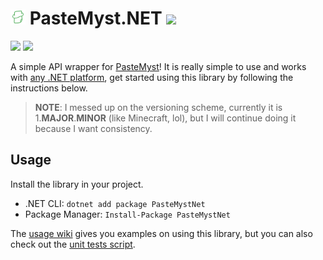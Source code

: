 # <img src="./.github/icon.png" width="24"/> PasteMyst.NET [![](https://img.shields.io/nuget/v/PasteMystNet?label=NuGet&logo=nuget&style=flat-square)](https://www.nuget.org/packages/PasteMystNet)

[![](https://img.shields.io/badge/Powered%20By-.NET-blue?logo=microsoft&style=flat-square)](https://dotnet.microsoft.com)
[![](https://img.shields.io/badge/Made%20With-Visual%20Studio-blue?logo=visual-studio&style=flat-square)](https://visualstudio.microsoft.com)

A simple API wrapper for [PasteMyst](https://paste.myst.rs)! It is really simple to use and works with [any .NET platform](https://github.com/dotnet/standard/blob/master/docs/versions/netstandard2.0.md#platform-support), get started using this library by following the instructions below.

> **NOTE**: I messed up on the versioning scheme, currently it is 1.**MAJOR**.**MINOR** (like Minecraft, lol), but I will continue doing it because I want consistency.

## Usage

Install the library in your project.

* .NET CLI: `dotnet add package PasteMystNet`
* Package Manager: `Install-Package PasteMystNet`

The [usage wiki](https://github.com/dentolos19/PasteMystNet/wiki/Usage) gives you examples on using this library, but you can also check out the [unit tests script](./PasteMystNet.Tests/Operations.cs).